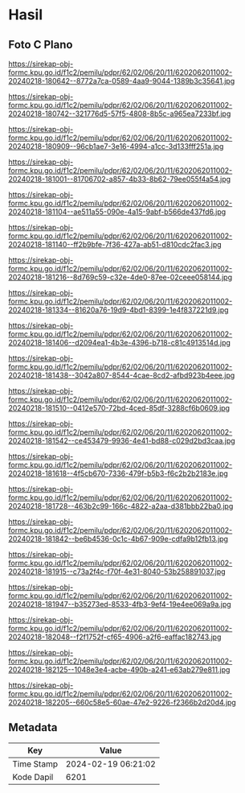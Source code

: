 # Hasil

## Foto C Plano

https://sirekap-obj-formc.kpu.go.id/f1c2/pemilu/pdpr/62/02/06/20/11/6202062011002-20240218-180642--8772a7ca-0589-4aa9-9044-1389b3c35641.jpg

https://sirekap-obj-formc.kpu.go.id/f1c2/pemilu/pdpr/62/02/06/20/11/6202062011002-20240218-180742--321776d5-57f5-4808-8b5c-a965ea7233bf.jpg

https://sirekap-obj-formc.kpu.go.id/f1c2/pemilu/pdpr/62/02/06/20/11/6202062011002-20240218-180909--96cb1ae7-3e16-4994-a1cc-3d133fff251a.jpg

https://sirekap-obj-formc.kpu.go.id/f1c2/pemilu/pdpr/62/02/06/20/11/6202062011002-20240218-181001--81706702-a857-4b33-8b62-79ee055f4a54.jpg

https://sirekap-obj-formc.kpu.go.id/f1c2/pemilu/pdpr/62/02/06/20/11/6202062011002-20240218-181104--ae511a55-090e-4a15-9abf-b566de437fd6.jpg

https://sirekap-obj-formc.kpu.go.id/f1c2/pemilu/pdpr/62/02/06/20/11/6202062011002-20240218-181140--ff2b9bfe-7f36-427a-ab51-d810cdc2fac3.jpg

https://sirekap-obj-formc.kpu.go.id/f1c2/pemilu/pdpr/62/02/06/20/11/6202062011002-20240218-181216--8d769c59-c32e-4de0-87ee-02ceee058144.jpg

https://sirekap-obj-formc.kpu.go.id/f1c2/pemilu/pdpr/62/02/06/20/11/6202062011002-20240218-181334--81620a76-19d9-4bd1-8399-1e4f837221d9.jpg

https://sirekap-obj-formc.kpu.go.id/f1c2/pemilu/pdpr/62/02/06/20/11/6202062011002-20240218-181406--d2094ea1-4b3e-4396-b718-c81c4913514d.jpg

https://sirekap-obj-formc.kpu.go.id/f1c2/pemilu/pdpr/62/02/06/20/11/6202062011002-20240218-181438--3042a807-8544-4cae-8cd2-afbd923b4eee.jpg

https://sirekap-obj-formc.kpu.go.id/f1c2/pemilu/pdpr/62/02/06/20/11/6202062011002-20240218-181510--0412e570-72bd-4ced-85df-3288cf6b0609.jpg

https://sirekap-obj-formc.kpu.go.id/f1c2/pemilu/pdpr/62/02/06/20/11/6202062011002-20240218-181542--ce453479-9936-4e41-bd88-c029d2bd3caa.jpg

https://sirekap-obj-formc.kpu.go.id/f1c2/pemilu/pdpr/62/02/06/20/11/6202062011002-20240218-181618--4f5cb670-7336-479f-b5b3-f6c2b2b2183e.jpg

https://sirekap-obj-formc.kpu.go.id/f1c2/pemilu/pdpr/62/02/06/20/11/6202062011002-20240218-181728--463b2c99-166c-4822-a2aa-d381bbb22ba0.jpg

https://sirekap-obj-formc.kpu.go.id/f1c2/pemilu/pdpr/62/02/06/20/11/6202062011002-20240218-181842--be6b4536-0c1c-4b67-909e-cdfa9b12fb13.jpg

https://sirekap-obj-formc.kpu.go.id/f1c2/pemilu/pdpr/62/02/06/20/11/6202062011002-20240218-181915--c73a2f4c-f70f-4e31-8040-53b258891037.jpg

https://sirekap-obj-formc.kpu.go.id/f1c2/pemilu/pdpr/62/02/06/20/11/6202062011002-20240218-181947--b35273ed-8533-4fb3-9ef4-19e4ee069a9a.jpg

https://sirekap-obj-formc.kpu.go.id/f1c2/pemilu/pdpr/62/02/06/20/11/6202062011002-20240218-182048--f2f1752f-cf65-4906-a2f6-eaffac182743.jpg

https://sirekap-obj-formc.kpu.go.id/f1c2/pemilu/pdpr/62/02/06/20/11/6202062011002-20240218-182125--1048e3e4-acbe-490b-a241-e63ab279e811.jpg

https://sirekap-obj-formc.kpu.go.id/f1c2/pemilu/pdpr/62/02/06/20/11/6202062011002-20240218-182205--660c58e5-60ae-47e2-9226-f2366b2d20d4.jpg


## Metadata

| Key        | Value               |
| ---------- | ------------------- |
| Time Stamp | 2024-02-19 06:21:02 |
| Kode Dapil | 6201                |



